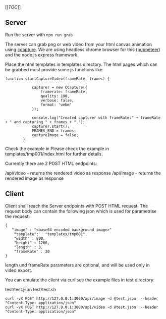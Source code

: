 [[_TOC_]]

## Server
Run  the server with `npm run grab`

The server can grab png or web video from your html canvas animation using [ccapture](https://github.com/spite/ccapture.js/). We are using headless chrome browser for this ([puppeteer](https://github.com/GoogleChrome/puppeteer)) and the node.js express framework. 

Place the html templates in templates directory. The html pages which can be grabbed must provide some js functions like:

  
```
function startCaptureVideo(frameRate, frames) {

            capturer = new CCapture({
                framerate: frameRate,
                quality: 100,
                verbose: false,
                format: 'webm'
            });

            console.log("Created capturer with frameRate:" + frameRate + " and capturing " + frames + ".");
            capturer.start();
            FRAMES_END = frames;
            captureImage = false;
        }
```


Check the example in  Please check the example in templates/tmp001/index.html for further details.

Currently there are 2 POST HTML endpoints:

/api/video       - returns the rendered video as response
/api/image      - returns the rendered image as response


## Client

Client shall reach the Server endpoints with POST HTML request. The request body can contain the following json which is used for parametrise the request:


```
{
   "image" : "<base64 encoded background image>"
    "template":   "templates/tmp001",
    "width" : 800,
    "height" : 1200,
    "length" : 3,
    "frameRate" : 30
}
```
length und frameRate parameters are optional, and will be used only in video export.

You can emulate the client via curl see the example files  in test directory:

test/test.json
test/test.sh

```
curl -vX POST http://127.0.0.1:3000/api/image -d @test.json  --header "Content-Type: application/json"
curl -vX POST http://127.0.0.1:3000/api/video -d @test.json  --header "Content-Type: application/json"
```


